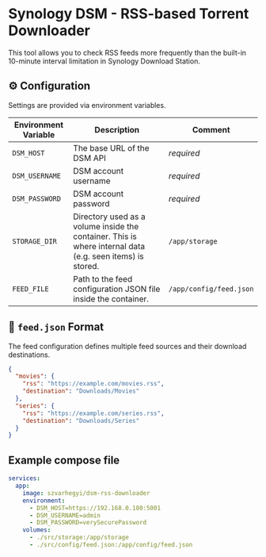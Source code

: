 # Synology DSM - RSS-based Torrent Downloader

This tool allows you to check RSS feeds more frequently than the built-in 10-minute interval limitation in Synology Download Station.

## ⚙️ Configuration

Settings are provided via environment variables.

| Environment Variable | Description                                                                                               | Comment            |
| -------------------- | --------------------------------------------------------------------------------------------------------- | ----------------------- |
| `DSM_HOST`           | The base URL of the DSM API                                                                               | _required_              |
| `DSM_USERNAME`       | DSM account username                                                                                      | _required_              |
| `DSM_PASSWORD`       | DSM account password                                                                                      | _required_              |
| `STORAGE_DIR`        | Directory used as a volume inside the container. This is where internal data (e.g. seen items) is stored. | `/app/storage`          |
| `FEED_FILE`          | Path to the feed configuration JSON file inside the container.                                            | `/app/config/feed.json` |

## 📄 `feed.json` Format

The feed configuration defines multiple feed sources and their download destinations.

```json
{
  "movies": {
    "rss": "https://example.com/movies.rss",
    "destination": "Downloads/Movies"
  },
  "series": {
    "rss": "https://example.com/series.rss",
    "destination": "Downloads/Series"
  }
}
```

## Example compose file

```yaml
services:
  app:
    image: szvarhegyi/dsm-rss-downloader
    environment:
      - DSM_HOST=https://192.168.0.180:5001
      - DSM_USERNAME=admin
      - DSM_PASSWORD=verySecurePassword
    volumes:
      - ./src/storage:/app/storage
      - ./src/config/feed.json:/app/config/feed.json
```